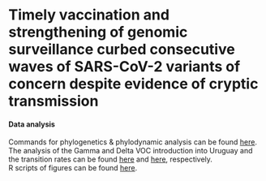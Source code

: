 # Timely vaccination and strengthening of genomic surveillance curbed consecutive waves of SARS-CoV-2 variants of concern despite evidence of cryptic transmission
#### Data analysis

Commands for phylogenetics & phylodynamic analysis can be found [here](https://github.com/Ceci07/SARS-CoV-2_URU/blob/main/docs/index.pdf).  
The analysis of the Gamma and Delta VOC introduction into Uruguay and the transition rates can be found [here](https://github.com/Ceci07/SARS-CoV-2_URU/blob/main/docs/find_clusters_GAMMA.pdf) and [here](https://github.com/Ceci07/SARS-CoV-2_URU/blob/main/docs/find_clusters_DELTA.pdf), respectively.  
R scripts of figures can be found [here](https://github.com/Ceci07/SARS-CoV-2_URU/blob/main/docs/scripts).  


